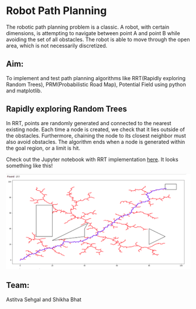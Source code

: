 # Robot Path Planning
The robotic path planning problem is a classic. A robot, with certain dimensions, is attempting to navigate between point A and point B while avoiding the set of all obstacles. The robot is able to move through the open area, which is not necessarily discretized.

## Aim:
To implement and test path planning algorithms like RRT(Rapidly exploring Random Trees), PRM(Probabilistic Road Map), Potential Field using python and matplotlib.

## Rapidly exploring Random Trees
In RRT, points are randomly generated and connected to the nearest existing node. Each time a node is created, we check that it lies outside of the obstacles. Furthermore, chaining the node to its closest neighbor must also avoid obstacles. The algorithm ends when a node is generated within the goal region, or a limit is hit.

Check out the Jupyter notebook with RRT implementation [here](https://github.com/fly-zynak/RobotPathPlanning/blob/main/RRT.ipynb). It looks something like this!

![RRT](https://github.com/fly-zynak/RobotPathPlanning/blob/main/Images/RRT.png)

## Team:
Astitva Sehgal and Shikha Bhat


